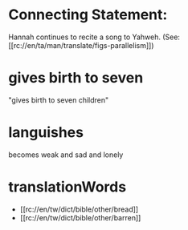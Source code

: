 # Connecting Statement:

Hannah continues to recite a song to Yahweh. (See: [[rc://en/ta/man/translate/figs-parallelism]])

# gives birth to seven

"gives birth to seven children"

# languishes

becomes weak and sad and lonely

# translationWords

* [[rc://en/tw/dict/bible/other/bread]]
* [[rc://en/tw/dict/bible/other/barren]]